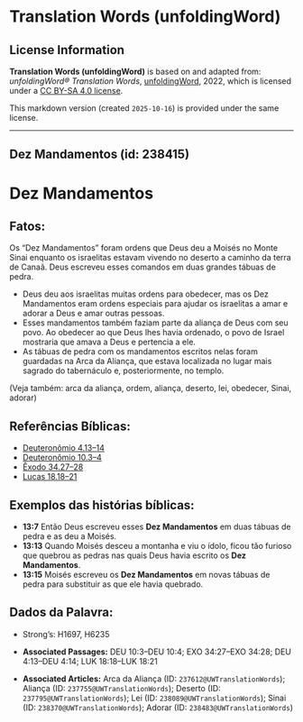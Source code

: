 # Translation Words (unfoldingWord)

## License Information

**Translation Words (unfoldingWord)** is based on and adapted from: _unfoldingWord® Translation Words_, [unfoldingWord](https://unfoldingword.org/utw), 2022, which is licensed under a [CC BY-SA 4.0 license](https://creativecommons.org/licenses/by-sa/4.0/legalcode.en).

This markdown version (created `2025-10-16`) is provided under the same license.



--------------------------------

## Dez Mandamentos (id: 238415)

Dez Mandamentos
===============

Fatos:
------

Os “Dez Mandamentos” foram ordens que Deus deu a Moisés no Monte Sinai enquanto os israelitas estavam vivendo no deserto a caminho da terra de Canaã. Deus escreveu esses comandos em duas grandes tábuas de pedra.

* Deus deu aos israelitas muitas ordens para obedecer, mas os Dez Mandamentos eram ordens especiais para ajudar os israelitas a amar e adorar a Deus e amar outras pessoas.
* Esses mandamentos também faziam parte da aliança de Deus com seu povo. Ao obedecer ao que Deus lhes havia ordenado, o povo de Israel mostraria que amava a Deus e pertencia a ele.
* As tábuas de pedra com os mandamentos escritos nelas foram guardadas na Arca da Aliança, que estava localizada no lugar mais sagrado do tabernáculo e, posteriormente, no templo.

(Veja também: arca da aliança, ordem, aliança, deserto, lei, obedecer, Sinai, adorar)

Referências Bíblicas:
---------------------

* [Deuteronômio 4\.13–14](https://ref.ly/Deut4:13-Deut4:14)
* [Deuteronômio 10\.3–4](https://ref.ly/Deut10:3-Deut10:4)
* [Êxodo 34\.27–28](https://ref.ly/Exod34:27-Exod34:28)
* [Lucas 18\.18–21](https://ref.ly/Luke18:18-Luke18:21)

Exemplos das histórias bíblicas:
--------------------------------

* **13:7** Então Deus escreveu esses **Dez Mandamentos** em duas tábuas de pedra e as deu a Moisés.
* **13:13** Quando Moisés desceu a montanha e viu o ídolo, ficou tão furioso que quebrou as pedras nas quais Deus havia escrito os **Dez Mandamentos**.
* **13:15** Moisés escreveu os **Dez Mandamentos** em novas tábuas de pedra para substituir as que ele havia quebrado.

Dados da Palavra:
-----------------

* Strong’s: H1697, H6235

* **Associated Passages:** DEU 10:3–DEU 10:4; EXO 34:27–EXO 34:28; DEU 4:13–DEU 4:14; LUK 18:18–LUK 18:21
* **Associated Articles:** Arca da Aliança (ID: `237612@UWTranslationWords`); Aliança (ID: `237755@UWTranslationWords`); Deserto (ID: `237795@UWTranslationWords`); Lei (ID: `238089@UWTranslationWords`); Sinai (ID: `238370@UWTranslationWords`); Adorar (ID: `238483@UWTranslationWords`)

